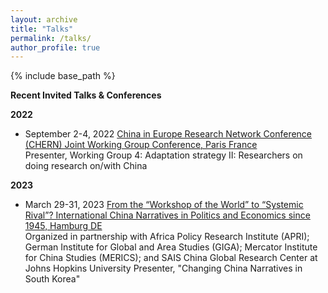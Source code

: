 ```yaml
---
layout: archive
title: "Talks"
permalink: /talks/
author_profile: true
---
```


{% include base_path %}

**Recent Invited Talks & Conferences**

**2022**

- September 2-4, 2022
[China in Europe Research Network Conference (CHERN) Joint Working Group Conference, Paris France](https://china-in-europe.net/chern-joint-working-group-conference-in-september-2022-at-inalco-paris/)   
Presenter, Working Group 4: Adaptation strategy II: Researchers on doing research on/with China

**2023**

- March 29-31, 2023 [From the “Workshop of the World” to “Systemic Rival”? International China Narratives in Politics and Economics since 1945, Hamburg DE](https://www.helmut-schmidt.de/en/)   
Organized in partnership with Africa Policy Research Institute (APRI); German Institute for Global and Area Studies (GIGA); Mercator Institute for China Studies (MERICS); and SAIS China Global Research Center at Johns Hopkins University
Presenter, "Changing China Narratives in South Korea"
